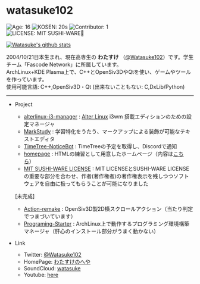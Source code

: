 # watasuke102


![Age: 16](https://img.shields.io/badge/Age-15-blue?style=for-the-badge)
![KOSEN: 20s](https://img.shields.io/badge/KOSEN-20s-green?style=for-the-badge)
![Contributor: 1](https://img.shields.io/badge/contributors-1-red?style=for-the-badge)  
![LICENSE: MIT SUSHI-WARE🍣](https://watasuke.tk/pic/license-MIT_SUSHI-WARE.svg)

[![Watasuke's github stats](https://github-readme-stats.vercel.app/api?username=watasuke102&count_private=true&show_icons=true&theme=tokyonight)](https://github.com/watasuke102)

2004/10/21日本生まれ、現在高専生の **わたすけ** （[@Watasuke102](https://twitter.com/Watasuke102)）です。学生チーム「Fascode Network」に所属しています。  
ArchLinux+KDE Plasma上で、C++とOpenSiv3DやQtを使い、ゲームやツールを作っています。  
使用可能言語: C++,OpenSiv3D・Qt (出来ないこともない: C,DxLib/Python)  

---

- Project
  - [alterlinux-i3-manager](https://github.com/FascodeNet/alterlinux-i3-manager) : [Alter Linux](https://fascode.net/projects/linux/alter/) i3wm 搭載エディションのための設定マネージャ
  - [MarkStudy](https://github.com/watasuke102/MarkStudy) : 学習特化をうたう、マークアップによる装飾が可能なテキストエディタ  
  - [TimeTree-NoticeBot](https://github.com/watasuke102/TimeTree-NoticeBot) : TimeTreeの予定を取得し、Discordで通知  
  - [homepage](https://github.com/watasuke102/homepage) : HTMLの練習として用意したホームページ（内容は[こちら](https://watasuke.tk)）  
  - [MIT SUSHI-WARE LICENSE](https://github.com/watasuke102/mit-sushi-ware) : MIT LICENSEとSUSHI-WARE LICENSEの重要な部分を合わせ、作者(著作権者)の著作権表示を残しつつソフトウェアを自由に扱ってもらうことが可能になりました
  
  [未完成]
  - [Action-remake](https://github.com/watasuke102/Action-remake) : OpenSiv3D製2D横スクロールアクション（当たり判定でつまづいています）
  - [Programing-Starter](https://github.com/watasuke102/Programing-Starter) : ArchLinux上で動作するプログラミング環境構築マネージャ（肝心のインストール部分がうまく動かない）
  
- Link
  - Twitter: [@Watasuke102](https://twitter.com/Watasuke102)  
  - HomePage: [わたすけのへや](http://menster.wp.xdomain.jp)  
  - SoundCloud: [watasuke](https://soundcloud.com/watasuke)  
  - Youtube: [here](https://www.youtube.com/channel/UCAX7m91OThALVORxdyKEhNA)


